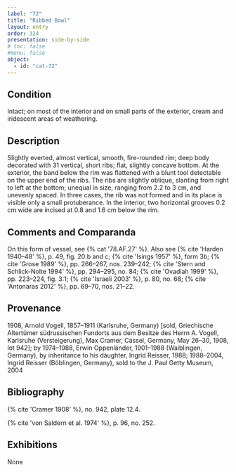 ```yaml
---
label: "72"
title: "Ribbed Bowl"
layout: entry
order: 324
presentation: side-by-side
# toc: false
#menu: false 
object:
  - id: "cat-72"
---
```


## Condition

Intact; on most of the interior and on small parts of the exterior, cream and iridescent areas of weathering.

## Description

Slightly everted, almost vertical, smooth, fire-rounded rim; deep body decorated with 31 vertical, short ribs; flat, slightly concave bottom. At the exterior, the band below the rim was flattened with a blunt tool detectable on the upper end of the ribs. The ribs are slightly oblique, slanting from right to left at the bottom; unequal in size, ranging from 2.2 to 3 cm, and unevenly spaced. In three cases, the rib was not formed and in its place is visible only a small protuberance. In the interior, two horizontal grooves 0.2 cm wide are incised at 0.8 and 1.6 cm below the rim.

## Comments and Comparanda

On this form of vessel, see {% cat '78.AF.27' %}. Also see {% cite 'Harden 1940–48' %}, p. 49, fig. 20:b and c; {% cite 'Isings 1957' %}, form 3b; {% cite 'Grose 1989' %}, pp. 266–267, nos. 239–242; {% cite 'Stern and Schlick-Nolte 1994' %}, pp. 294–295, no. 84; {% cite 'Ovadiah 1999' %}, pp. 223–224, fig. 3:1; {% cite 'Israeli 2003' %}, p. 80, no. 68; {% cite 'Antonaras 2012' %}, pp. 69–70, nos. 21–22.

## Provenance

1908, Arnold Vogell, 1857–1911 (Karlsruhe, Germany) [sold, Griechische Altertümer südrussischen Fundorts aus dem Besitze des Herrn A. Vogell, Karlsruhe (Versteigerung), Max Cramer, Cassel, Germany, May 26–30, 1908, lot 942]; by 1974–1988, Erwin Oppenländer, 1901–1988 (Waiblingen, Germany), by inheritance to his daughter, Ingrid Reisser, 1988; 1988–2004, Ingrid Reisser (Böblingen, Germany), sold to the J. Paul Getty Museum, 2004

## Bibliography

{% cite 'Cramer 1908' %}, no. 942, plate 12.4.

{% cite 'von Saldern et al. 1974' %}, p. 96, no. 252.

## Exhibitions

None